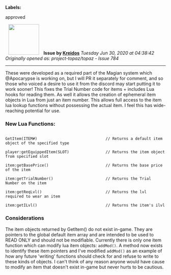 **Labels:**

approved



<a href="https://github.com/Kreidos"><img src="https://avatars0.githubusercontent.com/u/12466395?v=4" width="96" height="96" hspace="10"></img></a> **Issue by [Kreidos](https://github.com/Kreidos)**
_Tuesday Jun 30, 2020 at 04:38:42_
_Originally opened as: project-topaz/topaz - Issue 784_

----

These were developed as a required part of the Magian system which @Apocarypse is working on, but I will PR it separately for comment, and so those who voiced a desire to use it from the discord may start putting it to work sooner! This fixes the Trial Number code for items + includes Lua hooks for reading them. As well it allows the creation of ephemeral item objects in Lua from just an item number. This allows full access to the item lua lookup functions without possessing the actual item. I feel this has wide-reaching potential for use.

### New Lua Functions:
```
GetItem(ITEM#)                              // Returns a default item object of the specified type
player:getEquippedItem(SLOT)                // Returns the item object from specified slot
item:getBasePrice()                         // Returns the base price of the item
item:getTrialNumber()                       // Returns the Trial Number on the item
item:getReqLvl()                            // Returns the lvl required to wear an item
item:getILvl()                              // Returns the item's ilvl
```
### Considerations
The item objects returned by GetItem() do not exist in-game. They are pointers to the global default item array and are intended to be used to READ ONLY and should not be modifiable. Currently there is only one item function which can modify lua item objects: `addMod()`. A method now exists to identify these item pointers and I've modified `addMod()` as an example of how any future 'writing' functions should check for and refuse to write to these kinds of objects. I can't think of any reason anyone would have cause to modify an item that doesn't exist in-game but never hurts to be cautious.
